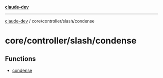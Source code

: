 [**claude-dev**](../../../../README.md)

***

[claude-dev](../../../../README.md) / core/controller/slash/condense

# core/controller/slash/condense

## Functions

- [condense](functions/condense.md)
